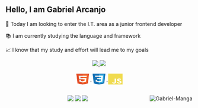 ## Hello, I am Gabriel Arcanjo

💼 Today I am looking to enter the I.T. area as a junior frontend developer

📚 I am currently studying the language and framework

📈 I know that my study and effort will lead me to my goals

<div align="center">
  <a href="https://github.com/arcanjo423/">
  <img height="180em" src="https://github-readme-stats.vercel.app/api?username=gabrielarcanjo&show_icons=true&theme=dark&include_all_commits=true&count_private=true"/>
  <img height="180em" src="https://github-readme-stats.vercel.app/api/top-langs/?username=gabrielarcanjo&layout=compact&langs_count=7&theme=dark"/>
</div>
  
  <div style="display: inline_block" align="center"><br>
    <img align="center" alt="Arcanjo-HTML" height="30" width="40" src="https://raw.githubusercontent.com/devicons/devicon/master/icons/html5/html5-original.svg">
    <img align="center" alt="Arcanjo-CSS" height="30" width="40" src="https://raw.githubusercontent.com/devicons/devicon/master/icons/css3/css3-original.svg">
    <img align="center" alt="Arcanjo-Js" height="30" width="40" src="https://raw.githubusercontent.com/devicons/devicon/master/icons/javascript/javascript-plain.svg">

##
   <div align="center">
    <a href="https://instagram.com/arlencar423/" target="_blank"><img src="https://img.shields.io/badge/-Instagram-%23E4405F?style=for-the-badge&logo=instagram&logoColor=white" target="_blank"></a>
     <a href = "mailto:arcanjo423@gmail.com"><img src="https://img.shields.io/badge/-Gmail-%23333?style=for-the-badge&logo=gmail&logoColor=white" target="_blank"></a>
     <a href="https://www.linkedin.com/in/gabriel-arcanjo-370241215/" target="_blank"><img src="https://img.shields.io/badge/-LinkedIn-%230077B5?style=for-the-badge&logo=linkedin&logoColor=white" target="_blank"></a>
     <img align="right" alt="Gabriel-Manga" src="https://i.imgur.com/rPJA2Tv.gif">
    </div>
